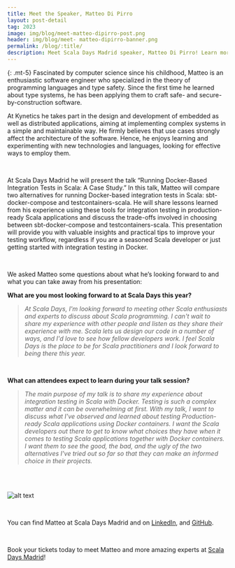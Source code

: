 ```yaml
---
title: Meet the Speaker, Matteo Di Pirro
layout: post-detail
tag: 2023
image: img/blog/meet-matteo-dipirro-post.png
header: img/blog/meet- matteo-dipirro-banner.png
permalink: /blog/:title/
description: Meet Scala Days Madrid speaker, Matteo Di Pirro! Learn more about this speaker before meeting him in Madrid this September.
---
```

{: .mt-5}
Fascinated by computer science since his childhood, Matteo is an enthusiastic software engineer who specialized in the theory of programming languages and type safety. Since the first time he learned about type systems, he has been applying them to craft safe- and secure-by-construction software.

At Kynetics he takes part in the design and development of embedded as well as distributed applications, aiming at implementing complex systems in a simple and maintainable way. He firmly believes that use cases strongly affect the architecture of the software. Hence, he enjoys learning and experimenting with new technologies and languages, looking for effective ways to employ them.

<br>

At Scala Days Madrid he will present the talk “Running Docker-Based Integration Tests in Scala: A Case Study.” In this talk, Matteo will compare two alternatives for running Docker-based integration tests in Scala: sbt-docker-compose and testcontainers-scala. He will share lessons learned from his experience using these tools for integration testing in production-ready Scala applications and discuss the trade-offs involved in choosing between sbt-docker-compose and testcontainers-scala. This presentation will provide you with valuable insights and practical tips to improve your testing workflow, regardless if you are a seasoned Scala developer or just getting started with integration testing in Docker.

<br>

We asked Matteo some questions about what he’s looking forward to and what you can take away from his presentation: <br>

**What are you most looking forward to at Scala Days this year?** 
<br>

> *At Scala Days, I'm looking forward to meeting other Scala enthusiasts and experts to discuss about Scala programming. I can't wait to share my experience with other people and listen as they share their experience with me. Scala lets us design our code in a number of ways, and I'd love to see how fellow developers work. I feel Scala Days is the place to be for Scala practitioners and I look forward to being there this year.*

<br>

**What can attendees expect to learn during your talk session?** 
<br>

> *The main purpose of my talk is to share my experience about integration testing in Scala with Docker. Testing is such a complex matter and it can be overwhelming at first. With my talk, I want to discuss what I've observed and learned about testing Production-ready Scala applications using Docker containers. I want the Scala developers out there to get to know what choices they have when it comes to testing Scala applications together with Docker containers. I want them to see the good, the bad, and the ugly of the two alternatives I've tried out so far so that they can make an informed choice in their projects.*

<br>
<br>

![alt text](/img/assets/madrid/talks/SpeakerCard-MatteoDiPirro-1920x1080.png)

<br>

You can find Matteo at Scala Days Madrid and on [LinkedIn](https://www.linkedin.com/in/matteo-di-pirro/), and [GitHub](https://github.com/mdipirro).

<br>

Book your tickets today to meet Matteo and more amazing experts at [Scala Days Madrid](https://scaladays.org/madrid-2023/)!
